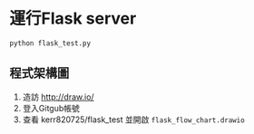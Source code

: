 # 運行Flask server
```
python flask_test.py
```

## 程式架構圖
1. 造訪 http://draw.io/
2. 登入Gitgub帳號
3. 查看 kerr820725/flask_test 並開啟 `flask_flow_chart.drawio`
